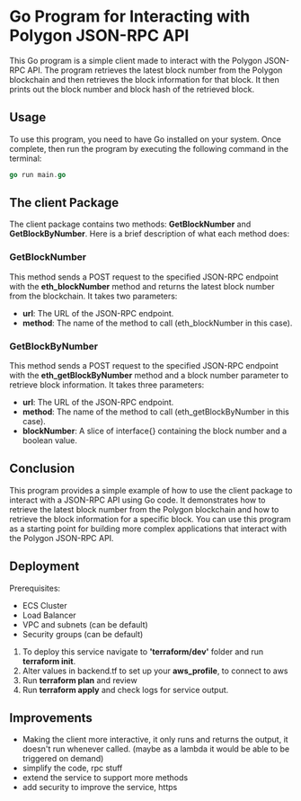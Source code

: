 # Go Program for Interacting with Polygon JSON-RPC API

This Go program is a simple client made to interact with the Polygon JSON-RPC API. The program retrieves the latest 
block number from the Polygon blockchain and then retrieves the block information for that block. It then prints out the 
block number and block hash of the retrieved block.

## Usage

To use this program, you need to have Go installed on your system. Once complete, then run the program by executing the 
following command in the terminal:
```go
go run main.go
```

## The client Package

The client package contains two methods: **GetBlockNumber** and **GetBlockByNumber**. 
Here is a brief description of what each method does:

### GetBlockNumber

This method sends a POST request to the specified JSON-RPC endpoint with the **eth_blockNumber** method and returns the 
latest block number from the blockchain. It takes two parameters:

* **url**: The URL of the JSON-RPC endpoint.
* **method**: The name of the method to call (eth_blockNumber in this case).

### GetBlockByNumber

This method sends a POST request to the specified JSON-RPC endpoint with the **eth_getBlockByNumber** method and a block 
number parameter to retrieve block information. It takes three parameters:

* **url**: The URL of the JSON-RPC endpoint.
* **method**: The name of the method to call (eth_getBlockByNumber in this case).
* **blockNumber**: A slice of interface{} containing the block number and a boolean value.

## Conclusion

This program provides a simple example of how to use the client package to interact with a JSON-RPC API using Go code. 
It demonstrates how to retrieve the latest block number from the Polygon blockchain and how to retrieve the block 
information for a specific block. You can use this program as a starting point for building more complex applications 
that interact with the Polygon JSON-RPC API.

## Deployment
Prerequisites:
* ECS Cluster
* Load Balancer
* VPC and subnets (can be default)
* Security groups (can be default)

1. To deploy this service navigate to **'terraform/dev'** folder and run **terraform init**.
2. Alter values in backend.tf to set up your **aws_profile**, to connect to aws 
3. Run **terraform plan** and review
4. Run **terraform apply** and check logs for service output.


## Improvements
* Making the client more interactive, it only runs and returns the output, it doesn't run whenever called. (maybe as a lambda it would be able to be triggered on demand)
* simplify the code, rpc stuff
* extend the service to support more methods
* add security to improve the service, https
